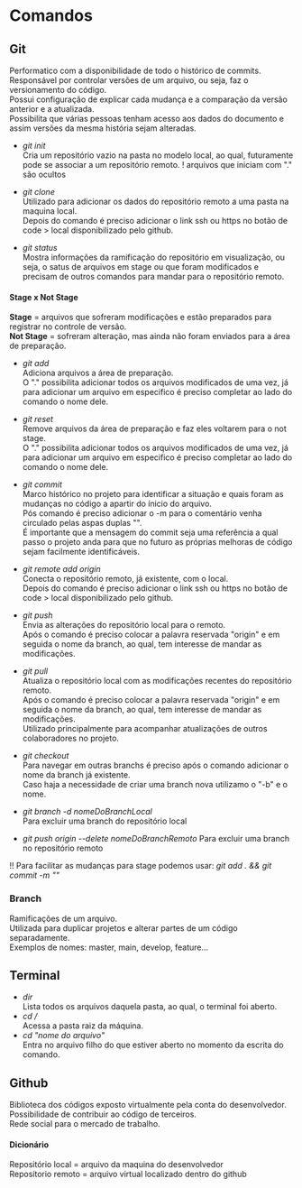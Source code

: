 # Comandos

## Git 
Performatico com a disponibilidade de todo o histórico de commits.  
Responsável por controlar versões de um arquivo, ou seja, faz o versionamento do código.  
Possui configuração de explicar cada mudança e a comparação da versão anterior e a atualizada.  
Possibilita que várias pessoas tenham acesso aos dados do documento e assim versões da mesma história sejam alteradas.

 - *git init*  
 Cria um repositório vazio na pasta no modelo local, ao qual, futuramente pode se associar a um repositório remoto.
 ! arquivos que iniciam com "." são ocultos
 
 - *git clone*  
 Utilizado para adicionar os dados do repositório remoto a uma pasta na maquina local.  
 Depois do comando é preciso adicionar o link ssh ou https no botão de code > local disponibilizado pelo github.
 
 - *git status*  
 Mostra informações da ramificação do repositório em visualização, ou seja, o satus de arquivos em stage ou que foram modificados e precisam de outros comandos para mandar para o repositório remoto.
 
 #### Stage x Not Stage  
 **Stage** = arquivos que sofreram modificações e estão preparados para registrar no controle de versão.  
 **Not Stage** = sofreram alteração, mas ainda não foram enviados para a área de preparação.
 
 - *git add*  
 Adiciona arquivos a área de preparação.  
 O "." possibilita adicionar todos os arquivos modificados de uma vez, já para adicionar um arquivo em especifico é preciso completar ao lado do comando o nome dele.
 
 - *git reset*  
 Remove arquivos da área de preparação e faz eles voltarem para o not stage.  
 O "." possibilita adicionar todos os arquivos modificados de uma vez, já para adicionar um arquivo em especifico é preciso completar ao lado do comando o nome dele.  
 
 - *git commit*  
 Marco histórico no projeto para identificar a situação e quais foram as mudanças no código a apartir do ínicio do arquivo.  
 Pós comando é preciso adicionar o -m para o comentário venha circulado pelas aspas duplas "".  
 É importante que a mensagem do commit seja uma referência a qual passo o projeto anda para que no futuro as próprias melhoras de código sejam facilmente identificáveis.
 
 - *git remote add origin*  
 Conecta o repositório remoto, já existente, com o local.  
 Depois do comando é preciso adicionar o link ssh ou https no botão de code > local disponibilizado pelo github.
 
 - *git push*  
 Envia as alterações do repositório local para o remoto.  
 Após o comando é preciso colocar a palavra reservada "origin" e em seguida o nome da branch, ao qual, tem interesse de mandar as modificações.
 
 - *git pull*  
 Atualiza o repositório local com as modificações recentes do repositório remoto.  
 Após o comando é preciso colocar a palavra reservada "origin" e em seguida o nome da branch, ao qual, tem interesse de mandar as modificações.  
 Utilizado principalmente para acompanhar atualizações de outros colaboradores no projeto.
 
 - *git checkout*  
 Para navegar em outras branchs é preciso após o comando adicionar o nome da branch já existente.  
 Caso haja a necessidade de criar uma branch nova utilizamo o "-b" e o nome.
 
 - *git branch -d nomeDoBranchLocal*  
 Para excluir uma branch do repositório local
 
 - *git push origin --delete nomeDoBranchRemoto*
 Para excluir uma branch no repositório remoto
 
 !! Para facilitar as mudanças para stage podemos usar: *git add . && git commit -m ""*

### Branch
Ramificações de um arquivo.  
Utilizada para duplicar projetos e alterar partes de um código separadamente.  
Exemplos de nomes: master, main, develop, feature...

## Terminal
 - *dir*  
Lista todos os arquivos daquela pasta, ao qual, o terminal foi aberto.
- *cd /*  
Acessa a pasta raiz da máquina.
- *cd "nome do arquivo"*  
Entra no arquivo filho do que estiver aberto no momento da escrita do comando.

## Github
Biblioteca dos códigos exposto virtualmente pela conta do desenvolvedor.  
Possibilidade de contribuir ao código de terceiros.  
Rede social para o mercado de trabalho.

#### Dicionário

Repositório local = arquivo da maquina do desenvolvedor  
Reposítorio remoto = arquivo virtual localizado dentro do github
